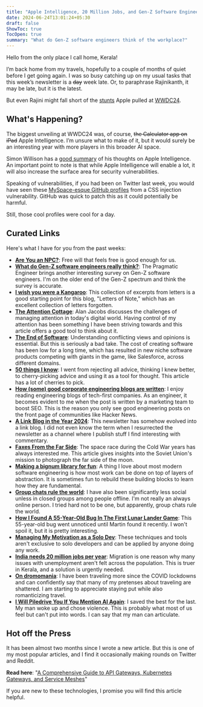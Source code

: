 ```yaml
---
title: "Apple Intelligence, 20 Million Jobs, and Gen-Z Software Engineers"
date: 2024-06-24T13:01:24+05:30
draft: false
ShowToc: true
TocOpen: true
summary: "What do Gen-Z software engineers think of the workplace?"
---
```


Hello from the only place I call home, Kerala!

I’m back home from my travels, hopefully to a couple of months of quiet before I get going again. I was so busy catching up on my usual tasks that this week’s newsletter is a ~~day~~ week late. Or, to paraphrase Rajinikanth, it may be late, but it is the latest.

But even Rajini might fall short of the [stunts](https://www.youtube.com/watch?v=FVc6RlvJ1V0) Apple pulled at [WWDC24](https://www.youtube.com/watch?v=LtIWE4CCX5M).

## What's Happening?

The biggest unveiling at WWDC24 was, of course, ~~the Calculator app on iPad~~ Apple Intelligence. I’m unsure what to make of it, but it would surely be an interesting year with more players in this broader AI space.

Simon Willison has a [good summary](https://simonwillison.net/2024/Jun/10/apple-intelligence/) of his thoughts on Apple Intelligence. An important point to note is that while Apple Intelligence will enable a lot, it will also increase the surface area for security vulnerabilities.

Speaking of vulnerabilities, if you had been on Twitter last week, you would have seen these [MySpace-esque GitHub profiles](https://www.youtube.com/watch?v=6hxdhb0BE2U) from a CSS injection vulnerability. GitHub was quick to patch this as it could potentially be harmful.

Still, those cool profiles were cool for a day.

## Curated Links

Here's what I have for you from the past weeks:

- **[Are You an NPC?](https://www.youtube.com/watch?v=UebSfjmQNvs)**: Free will that feels free is good enough for us.
- **[What do Gen-Z software engineers really think?](https://newsletter.pragmaticengineer.com/p/genz-part-2)**: The Pragmatic Engineer brings another interesting survey on Gen-Z software engineers. I'm on the older end of the Gen-Z spectrum and think the survey is accurate.
- **[I wish you were a Kangaroo](https://news.lettersofnote.com/p/i-wish-you-were-a-kangaroo)**: This collection of excerpts from letters is a good starting point for this blog, "Letters of Note," which has an excellent collection of letters forgotten.
- **[The Attention Cottage](https://blog.ayjay.org/the-attention-cottage/)**: Alan Jacobs discusses the challenges of managing attention in today's digital world. Having control of my attention has been something I have been striving towards and this article offers a good tool to think about it.
- **[The End of Software](https://docs.google.com/document/d/103cGe8qixC7ZzFsRu5Ww2VEW5YgH9zQaiaqbBsZ1lcc/edit)**: Understanding conflicting views and opinions is essential. But this is seriously a bad take. The cost of creating software has been low for a long time, which has resulted in new niche software products competing with giants in the game, like Salesforce, across different domains.
- **[50 things I know](https://sashachapin.substack.com/p/50-things-i-know)**: I went from rejecting all advice, thinking I knew better, to cherry-picking advice and using it as a tool for thought. This article has a lot of cherries to pick.
- **[How (some) good corporate engineering blogs are written](https://danluu.com/corp-eng-blogs/)**: I enjoy reading engineering blogs of tech-first companies. As an engineer, it becomes evident to me when the post is written by a marketing team to boost SEO. This is the reason you only see good engineering posts on the front page of communities like Hacker News.
- **[A Link Blog in the Year 2024](https://laughingmeme.org//2024/06/08/a-link-blog-in-2024.html)**: This newsletter has somehow evolved into a link blog. I did not even know the term when I resurrected the newsletter as a channel where I publish stuff I find interesting with commentary.
- **[Faxes From the Far Side](https://www.damninteresting.com/faxes-from-the-far-side/)**: The space race during the Cold War years has always interested me. This article gives insights into the Soviet Union's mission to photograph the far side of the moon.
- **[Making a bignum library for fun](https://austinhenley.com/blog/bignum1.html)**: A thing I love about most modern software engineering is how most work can be done on top of layers of abstraction. It is sometimes fun to rebuild these building blocks to learn how they are fundamental.
- **[Group chats rule the world](https://x.com/sriramk/status/1792172077035770339)**: I have also been significantly less social unless in closed groups among people offline. I'm not really an always online person. I tried hard not to be one, but apparently, group chats rule the world.
- **[How I Found A 55-Year-Old Bug In The First Lunar Lander Game](https://martincmartin.com/2024/06/14/how-i-found-a-55-year-old-bug-in-the-first-lunar-lander-game/)**: This 55-year-old bug went unnoticed until Martin found it recently. I won't spoil it, but it is pretty interesting.
- **[Managing My Motivation as a Solo Dev](https://mbuffett.com/posts/maintaining-motivation/)**: These techniques and tools aren't exclusive to solo developers and can be applied by anyone doing any work.
- **[India needs 20 million jobs per year](https://www.nitinpai.in/2024/06/17/india-needs-20-million-jobs-per-year)**: Migration is one reason why many issues with unemployment aren't felt across the population. This is truer in Kerala, and a solution is urgently needed.
- **[On dromomania](https://sophiefuji.com/travels.html)**: I have been traveling more since the COVID lockdowns and can confidently say that many of my pretenses about traveling are shattered. I am starting to appreciate staying put while also romanticizing travel.
- **[I Will Piledrive You If You Mention AI Again](https://ludic.mataroa.blog/blog/i-will-fucking-piledrive-you-if-you-mention-ai-again/)**: I saved the best for the last. My man woke up and chose violence. This is probably what most of us feel but can't put into words. I can say that my man can articulate.

## Hot off the Press

It has been almost two months since I wrote a new article. But this is one of my most popular articles, and I find it occasionally making rounds on Twitter and Reddit.

**Read here**: "[A Comprehensive Guide to API Gateways, Kubernetes Gateways, and Service Meshes](https://navendu.me/posts/gateway-and-mesh/)"

If you are new to these technologies, I promise you will find this article helpful.
